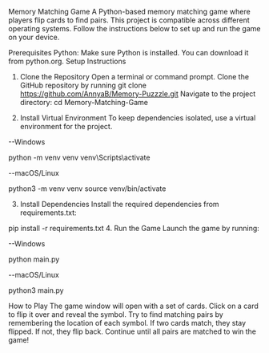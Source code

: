 Memory Matching Game
A Python-based memory matching game where players flip cards to find pairs. This project is compatible across different operating systems. Follow the instructions below to set up and run the game on your device.

Prerequisites
Python: Make sure Python is installed. You can download it from python.org.
Setup Instructions
1. Clone the Repository
Open a terminal or command prompt.
Clone the GitHub repository by running
git clone https://github.com/AnnyaB/Memory-Puzzzle.git
Navigate to the project directory:
cd Memory-Matching-Game


2. Install Virtual Environment 
To keep dependencies isolated, use a virtual environment for the project.

--Windows

python -m venv venv
venv\Scripts\activate

--macOS/Linux

python3 -m venv venv
source venv/bin/activate

3. Install Dependencies
Install the required dependencies from requirements.txt:

pip install -r requirements.txt
4. Run the Game
Launch the game by running:

--Windows

python main.py

--macOS/Linux

python3 main.py


How to Play
The game window will open with a set of cards.
Click on a card to flip it over and reveal the symbol.
Try to find matching pairs by remembering the location of each symbol.
If two cards match, they stay flipped. If not, they flip back.
Continue until all pairs are matched to win the game!



